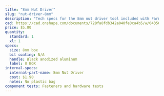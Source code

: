 ```yaml
---
title: "8mm Nut Driver"
slug: "nut-driver-8mm"
description: "Tech specs for the 8mm nut driver tool included with FarmBot Genesis. Visit [our shop](http://shop.farm.bot) to purchase parts."
cad: https://cad.onshape.com/documents/728fa8fdb342a040fe0ca4b5/w/0435033a7c78b02e71d0f721/e/18e761572bb1b5327e3e7374?configuration=List_1YbCkEGuphXQdz%3DDefault&renderMode=0&uiState=6255dde646b4a5023f0af00d
price: $5.00
quantity:
  standard: 1
  xl: 1
specs:
  size: 8mm box
  bit coating: N/A
  handle: Black anodized aluminum
  label: 8 BOX
internal-specs:
  internal-part-name: 8mm Nut Driver
  cost: $1.90
  notes: No plastic bag
component tests: Fasteners and hardware tests
---
```

